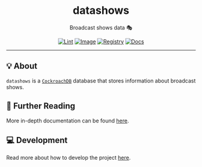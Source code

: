 <h1 align="center">datashows</h1>

<div align="center">

Broadcast shows data 🎭

[![Lint](https://github.com/radio-aktywne/datashows/actions/workflows/lint.yaml/badge.svg)](https://github.com/radio-aktywne/datashows/actions/workflows/lint.yaml)
[![Image](https://github.com/radio-aktywne/datashows/actions/workflows/image.yaml/badge.svg)](https://github.com/radio-aktywne/datashows/actions/workflows/image.yaml)
[![Registry](https://github.com/radio-aktywne/datashows/actions/workflows/registry.yaml/badge.svg)](https://github.com/radio-aktywne/datashows/actions/workflows/registry.yaml)
[![Docs](https://github.com/radio-aktywne/datashows/actions/workflows/docs.yaml/badge.svg)](https://github.com/radio-aktywne/datashows/actions/workflows/docs.yaml)

</div>

---

## 💡 About

`datashows` is a [`CockroachDB`](https://github.com/cockroachdb/cockroach) database
that stores information about broadcast shows.

## 📄 Further Reading

More in-depth documentation can be found
[here](https://radio-aktywne.github.io/datashows).

## 💻 Development

Read more about how to develop the project
[here](https://github.com/radio-aktywne/datashows/blob/main/CONTRIBUTING.md).
